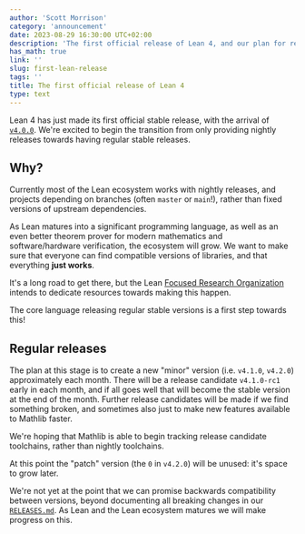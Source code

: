 ```yaml
---
author: 'Scott Morrison'
category: 'announcement'
date: 2023-08-29 16:30:00 UTC+02:00
description: 'The first official release of Lean 4, and our plan for regular releases.'
has_math: true
link: ''
slug: first-lean-release
tags: ''
title: The first official release of Lean 4
type: text
---
```


Lean 4 has just made its first official stable release, with the arrival of [`v4.0.0`](https://github.com/leanprover/lean4/releases/tag/v4.0.0).
We're excited to begin the transition from only providing nightly releases towards having regular stable releases.

<!-- TEASER_END -->
## Why?

Currently most of the Lean ecosystem works with nightly releases,
and projects depending on branches (often `master` or `main`!),
rather than fixed versions of upstream dependencies.

As Lean matures into a significant programming language,
as well as an even better theorem prover for modern mathematics and software/hardware verification,
the ecosystem will grow.
We want to make sure that everyone can find compatible versions of libraries,
and that everything **just works**.

It's a long road to get there,
but the Lean [Focused Research Organization](https://lean-fro.org/) intends to dedicate resources
towards making this happen.

The core language releasing regular stable versions is a first step towards this!

## Regular releases

The plan at this stage is to create a new "minor" version (i.e. `v4.1.0`, `v4.2.0`) approximately each month.
There will be a release candidate `v4.1.0-rc1` early in each month, and if all goes well that will become the stable version at the end of the month.
Further release candidates will be made if we find something broken,
and sometimes also just to make new features available to Mathlib faster.

We're hoping that Mathlib is able to begin tracking release candidate toolchains, rather than nightly toolchains.

At this point the "patch" version (the `0` in `v4.2.0`) will be unused: it's space to grow later.

We're not yet at the point that we can promise backwards compatibility between versions,
beyond documenting all breaking changes in our [`RELEASES.md`](https://github.com/leanprover/lean4/blob/master/RELEASES.md).
As Lean and the Lean ecosystem matures we will make progress on this.
